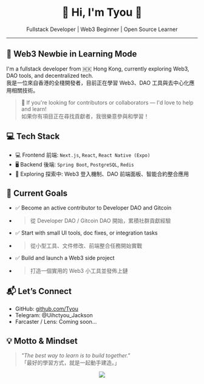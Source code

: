 <h1 align="center">🫟 Hi, I'm Tyou 👋</h1>
<p align="center">
  Fullstack Developer | Web3 Beginner | Open Source Learner  
  <br/>
</p>

---

## 🌱 Web3 Newbie in Learning Mode 

I'm a fullstack developer from 🇭🇰 Hong Kong, currently exploring Web3, DAO tools, and decentralized tech.  
我是一位來自香港的全棧開發者，目前正在學習 Web3、DAO 工具與去中心化應用相關技術。

> 📣 If you're looking for contributors or collaborators — I'd love to help and learn!  
>  如果你有項目正在尋找貢獻者，我很樂意參與和學習！



## 💻 Tech Stack

- 💻 Frontend 前端: `Next.js`, `React`, `React Native (Expo)`
- 🖥️ Backend 後端: `Spring Boot`, `PostgreSQL`, `Redis`
- 🧩 Exploring 探索中: Web3 登入機制、DAO 前端面板、智能合約整合應用



## 🎯 Current Goals

- ✅ Become an active contributor to Developer DAO and Gitcoin
- > 從 Developer DAO / Gitcoin DAO 開始，累積社群貢獻經驗

- ✅ Start with small UI tools, doc fixes, or integration tasks
- > 從小型工具、文件修改、前端整合任務開始實戰

- ✅ Build and launch a Web3 side project
- > 打造一個實用的 Web3 小工具並發佈上鏈


## 📬 Let’s Connect  

- GitHub: [github.com/Tyou](https://github.com/Tyou)
- Telegram: @Uihctyou_Jackson
- Farcaster / Lens: Coming soon...



## 💡 Motto & Mindset

> _"The best way to learn is to build together."_  
> 「最好的學習方式，就是一起動手建造。」



<p align="center">
  <img src="https://github-readme-stats.vercel.app/api?username=uihctyou&show_icons=true&theme=buefy&hide_title=false&count_privat=true&include_all_commits=true" />
</p>

